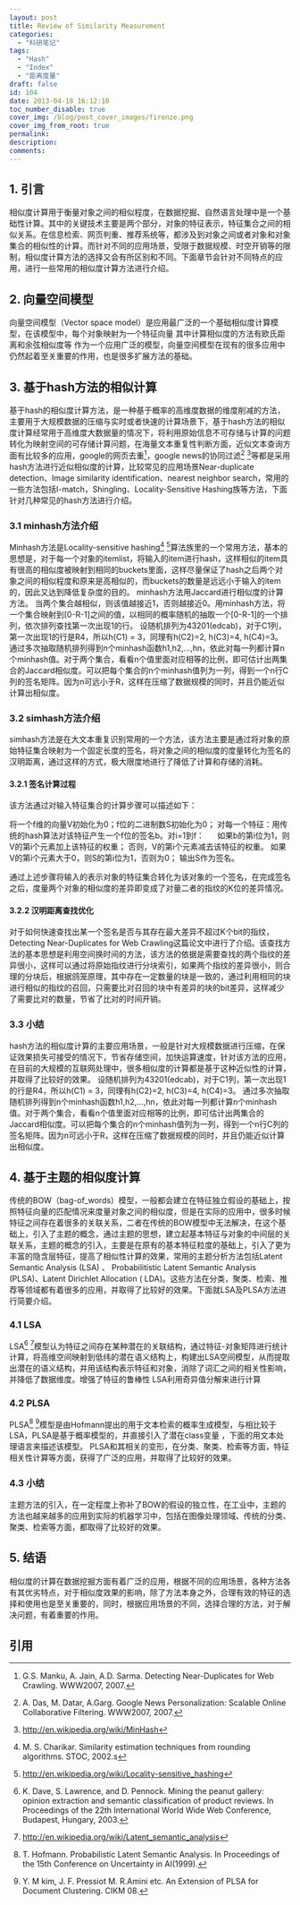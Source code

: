 ```yaml
---
layout: post
title: Review of Similarity Measurement
categories:
  - "科研笔记"
tags:
  - "Hash"
  - "Index"
  - "距离度量"
draft: false
id: 104
date: 2013-04-18 16:12:10
toc_number_disable: true
cover_img: /blog/post_cover_images/firenze.png
cover_img_from_root: true
permalink:
description:
comments:
---
```





## 1. 引言

相似度计算用于衡量对象之间的相似程度，在数据挖掘、自然语言处理中是一个基础性计算。其中的关键技术主要是两个部分，对象的特征表示，特征集合之间的相似关系。在信息检索、网页判重、推荐系统等，都涉及到对象之间或者对象和对象集合的相似性的计算。而针对不同的应用场景，受限于数据规模、时空开销等的限制，相似度计算方法的选择又会有所区别和不同。下面章节会针对不同特点的应用，进行一些常用的相似度计算方法进行介绍。



## 2. 向量空间模型


向量空间模型（Vector space model）是应用最广泛的一个基础相似度计算模型，在该模型中，每个对象映射为一个特征向量
其中计算相似度的方法有欧氏距离和余弦相似度等
作为一个应用广泛的模型，向量空间模型在现有的很多应用中仍然起着至关重要的作用，也是很多扩展方法的基础。


## 3. 基于hash方法的相似计算


基于hash的相似度计算方法，是一种基于概率的高维度数据的维度削减的方法，主要用于大规模数据的压缩与实时或者快速的计算场景下，基于hash方法的相似度计算经常用于高维度大数据量的情况下，将利用原始信息不可存储与计算的问题转化为映射空间的可存储计算问题，在海量文本重复性判断方面，近似文本查询方面有比较多的应用，google的网页去重[^1]，google news的协同过滤[^2] [^3]等都是采用hash方法进行近似相似度的计算，比较常见的应用场景Near-duplicate detection、Image similarity identification、nearest neighbor search，常用的一些方法包括I-match，Shingling、Locality-Sensitive Hashing族等方法，下面针对几种常见的hash方法进行介绍。


### 3.1 minhash方法介绍


Minhash方法是Locality-sensitive hashing[^4] [^5]算法族里的一个常用方法，基本的思想是，对于每一个对象的itemlist，将输入的item进行hash，这样相似的item具有很高的相似度被映射到相同的buckets里面，这样尽量保证了hash之后两个对象之间的相似程度和原来是高相似的，而buckets的数量是远远小于输入的item的，因此又达到降低复杂度的目的。
minhash方法用Jaccard进行相似度的计算方法。
当两个集合越相似，则该值越接近1，否则越接近0。用minhash方法，将一个集合映射到[0-R-1]之间的值，以相同的概率随机的抽取一个[0-R-1]的一个排列，依次排列查找第一次出现1的行。
设随机排列为43201(edcab)，对于C1列，第一次出现1的行是R4，所以h(C1) = 3，同理有h(C2)=2, h(C3)=4, h(C4)=3。
通过多次抽取随机排列得到n个minhash函数h1,h2,…,hn，依此对每一列都计算n个minhash值。对于两个集合，看看n个值里面对应相等的比例，即可估计出两集合的Jaccard相似度。可以把每个集合的n个minhash值列为一列，得到一个n行C列的签名矩阵。因为n可远小于R，这样在压缩了数据规模的同时，并且仍能近似计算出相似度。


### 3.2 simhash方法介绍


simhash方法是在大文本重复识别常用的一个方法，该方法主要是通过将对象的原始特征集合映射为一个固定长度的签名，将对象之间的相似度的度量转化为签名的汉明距离，通过这样的方式，极大限度地进行了降低了计算和存储的消耗。

#### 3.2.1 签名计算过程

该方法通过对输入特征集合的计算步骤可以描述如下：


将一个f维的向量V初始化为0；f位的二进制数S初始化为0；
对每一个特征：用传统的hash算法对该特征产生一个f位的签名b。对i=1到f：
     如果b的第i位为1，则V的第i个元素加上该特征的权重；
否则，V的第i个元素减去该特征的权重。
如果V的第i个元素大于0，则S的第i位为1，否则为0；
输出S作为签名。


通过上述步骤将输入的表示对象的特征集合转化为该对象的一个签名，在完成签名之后，度量两个对象的相似度的差异即变成了对量二者的指纹的K位的差异情况。


#### 3.2.2 汉明距离查找优化

对于如何快速查找出某一个签名是否与其存在最大差异不超过K个bit的指纹，Detecting Near-Duplicates for Web Crawling这篇论文中进行了介绍。该查找方法的基本思想是利用空间换时间的方法，该方法的依据是需要查找的两个指纹的差异很小，这样可以通过将原始指纹进行分块索引，如果两个指纹的差异很小，则合理的分块后，根据鸽笼原理，其中存在一定数量的块是一致的，通过利用相同的块进行相似的指纹的召回，只需要比对召回的块中有差异的块的bit差异，这样减少了需要比对的数量，节省了比对的时间开销。


### 3.3 小结


hash方法的相似度计算的主要应用场景，一般是针对大规模数据进行压缩，在保证效果损失可接受的情况下，节省存储空间，加快运算速度，针对该方法的应用，在目前的大规模的互联网处理中，很多相似度的计算都是基于这种近似性的计算，并取得了比较好的效果。
设随机排列为43201(edcab)，对于C1列，第一次出现1的行是R4，所以h(C1) = 3，同理有h(C2)=2, h(C3)=4, h(C4)=3。
通过多次抽取随机排列得到n个minhash函数h1,h2,…,hn，依此对每一列都计算n个minhash值。对于两个集合，看看n个值里面对应相等的比例，即可估计出两集合的Jaccard相似度。可以把每个集合的n个minhash值列为一列，得到一个n行C列的签名矩阵。因为n可远小于R，这样在压缩了数据规模的同时，并且仍能近似计算出相似度。


## 4. 基于主题的相似度计算


传统的BOW（bag-of_words）模型，一般都会建立在特征独立假设的基础上，按照特征向量的匹配情况来度量对象之间的相似度，但是在实际的应用中，很多时候特征之间存在着很多的关联关系，二者在传统的BOW模型中无法解决，在这个基础上，引入了主题的概念，通过主题的思想，建立起基本特征与对象的中间层的关联关系，主题的概念的引入，主要是在原有的基本特征粒度的基础上，引入了更为丰富的隐含层特征，提高了相似性计算的效果，常用的主题分析方法包括Latent Semantic Analysis (LSA) 、 Probabilitistic Latent Semantic Analysis (PLSA)、Latent Dirichlet Allocation ( LDA)。这些方法在分类，聚类、检索、推荐等领域都有着很多的应用，并取得了比较好的效果。下面就LSA及PLSA方法进行简要介绍。


### 4.1 LSA


LSA[^6] [^7]模型认为特征之间存在某种潜在的关联结构，通过特征-对象矩阵进行统计计算，将高维空间映射到低纬的潜在语义结构上，构建出LSA空间模型，从而提取出潜在的语义结构，并用该结构表示特征和对象，消除了词汇之间的相关性影响，并降低了数据维度。增强了特征的鲁棒性
LSA利用奇异值分解来进行计算


### 4.2 PLSA


PLSA[^8] [^9]模型是由Hofmann提出的用于文本检索的概率生成模型，与相比较于LSA，PLSA是基于概率模型的，并直接引入了潜在class变量 ，下面的用文本处理语言来描述该模型。
PLSA和其相关的变形，在分类、聚类、检索等方面，特征相关性计算等方面，获得了广泛的应用，并取得了比较好的效果。


### 4.3 小结


主题方法的引入，在一定程度上弥补了BOW的假设的独立性，在工业中，主题的方法也越来越多的应用到实际的机器学习中，包括在图像处理领域、传统的分类、聚类、检索等方面，都取得了比较好的效果。


## 5. 结语


相似度的计算在数据挖掘方面有着广泛的应用，根据不同的应用场景，各种方法各有其优劣特点，对于相似度效果的影响，除了方法本身之外，合理有效的特征的选择和使用也是至关重要的，同时，根据应用场景的不同，选择合理的方法，对于解决问题，有着重要的作用。


## 引用

[^1]: G.S. Manku, A. Jain, A.D. Sarma. Detecting Near-Duplicates for Web Crawling. WWW2007, 2007.
[^2]: A. Das, M. Datar, A.Garg. Google News Personalization: Scalable Online Collaborative Filtering. WWW2007, 2007.
[^3]: http://en.wikipedia.org/wiki/MinHash
[^4]: M. S. Charikar. Similarity estimation techniques from rounding algorithms. STOC, 2002.s
[^5]: http://en.wikipedia.org/wiki/Locality-sensitive_hashing
[^6]: K. Dave, S. Lawrence, and D. Pennock. Mining the peanut gallery: opinion extraction and semantic classification of product reviews. In Proceedings of the 22th International World Wide Web Conference, Budapest, Hungary, 2003.
[^7]: http://en.wikipedia.org/wiki/Latent_semantic_analysis
[^8]: T. Hofmann. Probabilistic Latent Semantic Analysis. In Proceedings of the 15th Conference on Uncertainty in AI(1999).
[^9]: Y. M kim, J. F. Pressiot M. R.Amini etc. An Extension of PLSA for Document Clustering. CIKM 08.
